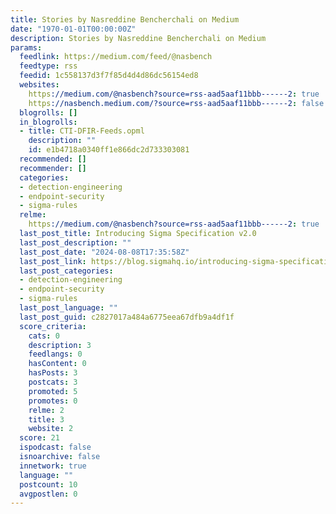 ```yaml
---
title: Stories by Nasreddine Bencherchali on Medium
date: "1970-01-01T00:00:00Z"
description: Stories by Nasreddine Bencherchali on Medium
params:
  feedlink: https://medium.com/feed/@nasbench
  feedtype: rss
  feedid: 1c558137d3f7f85d4d4d86dc56154ed8
  websites:
    https://medium.com/@nasbench?source=rss-aad5aaf11bbb------2: true
    https://nasbench.medium.com/?source=rss-aad5aaf11bbb------2: false
  blogrolls: []
  in_blogrolls:
  - title: CTI-DFIR-Feeds.opml
    description: ""
    id: e1b4718a0340ff1e866dc2d733303081
  recommended: []
  recommender: []
  categories:
  - detection-engineering
  - endpoint-security
  - sigma-rules
  relme:
    https://medium.com/@nasbench?source=rss-aad5aaf11bbb------2: true
  last_post_title: Introducing Sigma Specification v2.0
  last_post_description: ""
  last_post_date: "2024-08-08T17:35:58Z"
  last_post_link: https://blog.sigmahq.io/introducing-sigma-specification-v2-0-25f81a926ff0?source=rss-aad5aaf11bbb------2
  last_post_categories:
  - detection-engineering
  - endpoint-security
  - sigma-rules
  last_post_language: ""
  last_post_guid: c2827017a484a6775eea67dfb9a4df1f
  score_criteria:
    cats: 0
    description: 3
    feedlangs: 0
    hasContent: 0
    hasPosts: 3
    postcats: 3
    promoted: 5
    promotes: 0
    relme: 2
    title: 3
    website: 2
  score: 21
  ispodcast: false
  isnoarchive: false
  innetwork: true
  language: ""
  postcount: 10
  avgpostlen: 0
---
```


